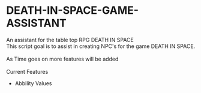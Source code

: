 # DEATH-IN-SPACE-GAME-ASSISTANT
An assistant for the table top RPG DEATH IN SPACE<br>
This script goal is to assist in creating NPC's for the game DEATH IN SPACE.<br>
<br>
As Time goes on more features will be added<br>
<br>
Current Features<br>
* Abbility Values